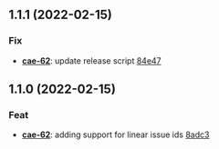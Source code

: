 ## 1.1.1 (2022-02-15)

### Fix

- **[cae-62](https://linear.app/caesari/issue/cae-62)**: update release script [84e47](https://github.com/ThimDeveloper/cz-github-linear-conventional/commit/84e472dd861e1e561387321316528a08ff9cfd54)

## 1.1.0 (2022-02-15)

### Feat

- **[cae-62](https://linear.app/caesari/issue/cae-62)**: adding support for linear issue ids [8adc3](https://github.com/ThimDeveloper/cz-github-linear-conventional/commit/8adc39bc0cb35fff07f5c9c4b906b1b3eefd3f56)
